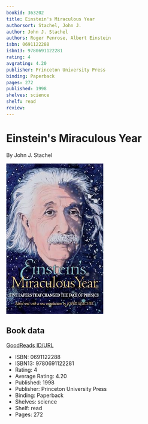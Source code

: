 ```yaml
---
bookid: 363202
title: Einstein's Miraculous Year
authorsort: Stachel, John J.
author: John J. Stachel
authors: Roger Penrose, Albert Einstein
isbn: 0691122288
isbn13: 9780691122281
rating: 4
avgrating: 4.20
publisher: Princeton University Press
binding: Paperback
pages: 272
published: 1998
shelves: science
shelf: read
review: 
---
```


# Einstein's Miraculous Year

By John J. Stachel

![](../../assets/bookcovers/1347703263l/363202.jpg)

## Book data

[GoodReads ID/URL](https://www.goodreads.com/book/show/363202)

- ISBN: 0691122288
- ISBN13: 9780691122281
- Rating: 4
- Average Rating: 4.20
- Published: 1998
- Publisher: Princeton University Press
- Binding: Paperback
- Shelves: science
- Shelf: read
- Pages: 272


